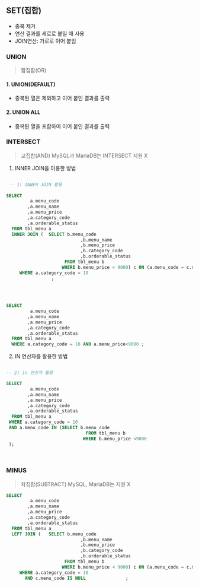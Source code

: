 ## SET(집합)
- 중복 제거
- 연산 결과를 세로로 붙일 때 사용
- JOIN연산: 가로로  이어 붙임

### UNION
>합집합(OR)
#### 1. UNION(DEFAULT)
 - 중복된 열은 제외하고 이어 붙인 결과를 출력

#### 2. UNION ALL
- 중복된 열을 포함하여 이어 붙인 결과를 출력

### INTERSECT
>교집합(AND)
>MySQL과 MariaDB는 INTERSECT 지원 X

1. INNER JOIN을 이용한 방법

```SQL

 -- 1) INNER JOIN 활용
 
SELECT 
		 a.menu_code
		,a.menu_name
		,a.menu_price
		,a.category_code
		,a.orderable_status
  FROM tbl_menu a
  INNER JOIN (	SELECT b.menu_code
  							,b.menu_name
  							,b.menu_price
  							,b.category_code
  							,b.orderable_status
  					  FROM tbl_menu b
  					 WHERE b.menu_price < 9000) c ON (a.menu_code = c.menu_code)
  	 WHERE a.category_code = 10
  				 ;
  				 
  				 
  				 

SELECT 
		 a.menu_code
		,a.menu_name
		,a.menu_price
		,a.category_code
		,a.orderable_status
  FROM tbl_menu a
  WHERE a.category_code = 10 AND a.menu_price<9000 ;
```
2. IN 연산자를 활용한 방법
```SQL

-- 2) in 연산자 활용

SELECT
		 a.menu_code
		,a.menu_name
		,a.menu_price
		,a.category_code
		,a.orderable_status
  FROM tbl_menu a
 WHERE a.category_code = 10
 AND a.menu_code IN (SELECT b.menu_code
 							  FROM tbl_menu b
 							 WHERE b.menu_price <9000
 );
 
 
```

### MINUS
>차집합(SUBTRACT)
>MySQL, MariaDB는 지원 X


```SQL
SELECT 
		 a.menu_code
		,a.menu_name
		,a.menu_price
		,a.category_code
		,a.orderable_status
  FROM tbl_menu a
  LEFT JOIN (	SELECT b.menu_code
  							,b.menu_name
  							,b.menu_price
  							,b.category_code
  							,b.orderable_status
  					  FROM tbl_menu b
  					 WHERE b.menu_price < 9000) c ON (a.menu_code = c.menu_code)
  	 WHERE a.category_code = 10
	   AND c.menu_code IS NULL 				 ;
  		
		  
```
